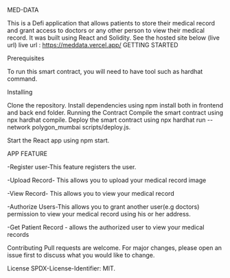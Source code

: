 MED-DATA

This is  a Defi application that allows patients to store their medical record and grant access to doctors or any other person to view their medical record. It was built using React and Solidity. See the hosted site below (live url)
live url :  https://meddata.vercel.app/
GETTING STARTED

Prerequisites

To run this smart contract, you will need to have tool such as hardhat command.

Installing

Clone the repository.
Install dependencies using npm install both in frontend and back end folder.
Running the Contract
Compile the smart contract using npx hardhat compile.
Deploy the smart contract using npx hardhat run --network polygon_mumbai scripts/deploy.js.

Start the React app using npm start.

APP FEATURE

-Register user-This feature registers the user.

-Upload Record- This allows you to upload your medical record image

-View Record- This allows you to view your medical record

-Authorize Users-This allows you to grant another user(e.g doctors) permission to view your medical record using his or her address.

-Get Patient Record - allows the authorized user to view your medical records



Contributing
Pull requests are welcome. For major changes, please open an issue first to discuss what you would like to change.

License
SPDX-License-Identifier: MIT.

